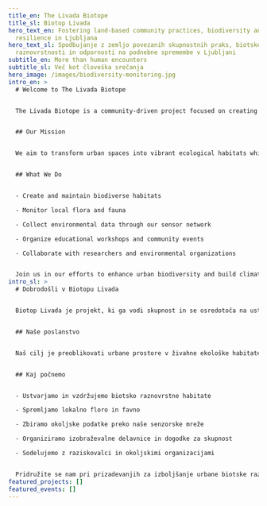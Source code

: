 ```yaml
---
title_en: The Livada Biotope
title_sl: Biotop Livada
hero_text_en: Fostering land-based community practices, biodiversity and climate
  resilience in Ljubljana
hero_text_sl: Spodbujanje z zemljo povezanih skupnostnih praks, biotske
  raznovrstnosti in odpornosti na podnebne spremembe v Ljubljani
subtitle_en: More than human encounters
subtitle_sl: Več kot človeška srečanja
hero_image: /images/biodiversity-monitoring.jpg
intro_en: >
  # Welcome to The Livada Biotope


  The Livada Biotope is a community-driven project focused on creating a thriving ecosystem that supports biodiversity, promotes climate resilience, and engages the local community in Ljubljana, Slovenia.


  ## Our Mission


  We aim to transform urban spaces into vibrant ecological habitats while educating the public about the importance of biodiversity and sustainable practices. Through workshops, events, and hands-on activities, we invite everyone to participate in building a greener future.


  ## What We Do


  - Create and maintain biodiverse habitats

  - Monitor local flora and fauna

  - Collect environmental data through our sensor network

  - Organize educational workshops and community events

  - Collaborate with researchers and environmental organizations


  Join us in our efforts to enhance urban biodiversity and build climate resilience in our community!
intro_sl: >
  # Dobrodošli v Biotopu Livada


  Biotop Livada je projekt, ki ga vodi skupnost in se osredotoča na ustvarjanje cvetočega ekosistema, ki podpira biotsko raznovrstnost, spodbuja odpornost na podnebne spremembe in vključuje lokalno skupnost v Ljubljani.


  ## Naše poslanstvo


  Naš cilj je preoblikovati urbane prostore v živahne ekološke habitate in hkrati izobraževati javnost o pomenu biotske raznovrstnosti in trajnostnih praks. Preko delavnic, dogodkov in praktičnih aktivnosti vabimo vse, da sodelujejo pri ustvarjanju bolj zelene prihodnosti.


  ## Kaj počnemo


  - Ustvarjamo in vzdržujemo biotsko raznovrstne habitate

  - Spremljamo lokalno floro in favno

  - Zbiramo okoljske podatke preko naše senzorske mreže

  - Organiziramo izobraževalne delavnice in dogodke za skupnost

  - Sodelujemo z raziskovalci in okoljskimi organizacijami


  Pridružite se nam pri prizadevanjih za izboljšanje urbane biotske raznovrstnosti in izgradnji odpornosti na podnebne spremembe v naši skupnosti!
featured_projects: []
featured_events: []
---
```

